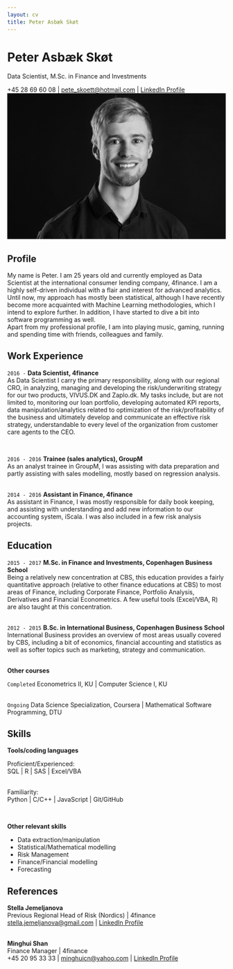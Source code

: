 ```yaml
---
layout: cv
title: Peter Asbæk Skøt
---
```

# Peter Asbæk Skøt
Data Scientist, M.Sc. in Finance and Investments


<div id="webaddress">
<a> +45 28 69 60 08 </a> |
<a href="pete_skoett@hotmail.com">pete_skoett@hotmail.com</a>
| <a href="https://www.linkedin.com/in/peter-sk%C3%B8t-942b8060/">LinkedIn Profile</a>
</div>

<img src="Skof.jpg">

## Profile
My name is Peter. I am 25 years old and currently employed as Data Scientist at the international consumer lending company, 4finance.
I am a highly self-driven individual with a flair and interest for advanced analytics. Until now, my approach has mostly been statistical,
although I have recently become more acquainted with Machine Learning methodologies, which I intend to explore further. In addition, I have started to dive a bit into software programming as well.<br/>
Apart from my professional profile, I am into playing music, gaming, running and spending time with friends, colleagues and family.

## Work Experience

`2016 -`
__Data Scientist, 4finance__ <br/>
As Data Scientist I carry the primary responsibility, along with our regional CRO, in analyzing, managing and developing the risk/underwriting strategy
for our two products, VIVUS.DK and Zaplo.dk.
My tasks include, but are not limited to, monitoring our loan portfolio, developing automated KPI reports, data manipulation/analytics related to optimization of the risk/profitability of the business
and ultimately develop and communicate an effective risk strategy, understandable to every level of the organization from customer care agents to the CEO.

<br/>

`2016 - 2016`
__Trainee (sales analytics), GroupM__<br/>
As an analyst trainee in GroupM, I was assisting with data preparation and partly assisting with sales modelling, mostly based on regression analysis.
<br/><br/>

`2014 - 2016`
__Assistant in Finance, 4finance__<br/>
As assistant in Finance, I was mostly responsible for daily book keeping, and assisting with understanding and add new information to our accounting system, iScala.
I was also included in a few risk analysis projects.

## Education
`2015 - 2017`
__M.Sc. in Finance and Investments, Copenhagen Business School__<br/>
Being a relatively new concentration at CBS, this education provides a fairly quantitative approach (relative to other finance educations at CBS) to most areas of Finance, including Corporate Finance, Portfolio Analysis, Derivatives and Financial Econometrics.
A few useful tools (Excel/VBA, R) are also taught at this concentration.
<br/><br/>

`2012 - 2015`
__B.Sc. in International Business, Copenhagen Business School__<br/>
International Business provides an overview of most areas usually covered by CBS, including a bit of economics, financial accounting and statistics as well as softer topics such as marketing, strategy and communication.
<br/><br/>

__Other courses__

`Completed`
Econometrics II, KU \| Computer Science I, KU
<br/><br/>

`Ongoing`
Data Science Specialization, Coursera \| Mathematical Software Programming, DTU

## Skills

__Tools/coding languages__


Proficient/Experienced: <br/>
SQL \| R \| SAS \| Excel/VBA
<br/><br/>

Familiarity:
<br/> Python \| C/C++ \| JavaScript | Git/GitHub

<br/>

__Other relevant skills__

- Data extraction/manipulation
- Statistical/Mathematical modelling
- Risk Management
- Finance/Financial modelling
- Forecasting


<!--__Spoken/written languages__-->

<!--Danish, English-->

## References

__Stella Jemeljanova__ <br/>
Previous Regional Head of Risk (Nordics) \| 4finance <br/>
<a href="stella.jemeljanova@gmail.com">stella.jemeljanova@gmail.com</a> \| <a href="https://www.linkedin.com/in/stella-jemeljanova-b4629580/">LinkedIn Profile</a>
<br/><br/>

__Minghui Shan__ <br/>
Finance Manager \| 4finance <br/>
+45 20 95 33 33 \| <a href="minghuicn@yahoo.com">minghuicn@yahoo.com</a> \| <a href="https://www.linkedin.com/in/minghui-shan-717508b/">LinkedIn Profile</a>

